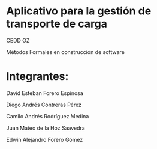 # Aplicativo para la gestión de transporte de carga
CEDD OZ

Métodos Formales en construcción de software


# Integrantes:

David Esteban Forero Espinosa

Diego Andrés Contreras Pérez

Camilo Andrés Rodríguez Medina

Juan Mateo de la Hoz Saavedra

Edwin Alejandro Forero Gómez
